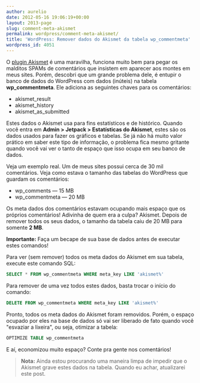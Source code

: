 ```yaml
---
author: aurelio
date: 2012-05-16 19:06:19+00:00
layout: 2013-page
slug: comment-meta-akismet
permalink: wordpress/comment-meta-akismet/
title: 'WordPress: Remover dados do Akismet da tabela wp_commentmeta'
wordpress_id: 4051
---
```


O [plugin Akismet](http://akismet.com/) é uma maravilha, funciona muito bem para pegar os malditos SPAMs de comentários que insistem em aparecer aos montes em meus sites. Porém, descobri que um grande problema dele, é entupir o banco de dados do WordPress com dados (inúteis) na tabela **wp_commentmeta**. Ele adiciona as seguintes chaves para os comentários:

  * akismet_result
  * akismet_history
  * akismet\_as_submitted

Estes dados o Akismet usa para fins estatísticos e de histórico. Quando você entra em **Admin > Jetpack > Estatísticas do Akismet**, estes são os dados usados para fazer os gráficos e tabelas. Se já não há muito valor prático em saber este tipo de informação, o problema fica mesmo gritante quando você vai ver o tanto de espaço que isso ocupa em seu banco de dados.

Veja um exemplo real. Um de meus sites possui cerca de 30 mil comentários. Veja como estava o tamanho das tabelas do WordPress que guardam os comentários:

  * wp_comments — 15 MB
  * wp_commentmeta — 20 MB

Os meta dados dos comentários estavam ocupando mais espaço que os próprios comentários! Adivinha de quem era a culpa? Akismet. Depois de remover todos os seus dados, o tamanho da tabela caiu de 20 MB para somente **2 MB**.

<p class="warning">
<strong>Importante:</strong> Faça um becape de sua base de dados antes de executar estes comandos!
</p>

Para ver (sem remover) todos os meta dados do Akismet em sua tabela, execute este comando SQL:

```sql
SELECT * FROM wp_commentmeta WHERE meta_key LIKE 'akismet%'
```

Para remover de uma vez todos estes dados, basta trocar o início do comando:

```sql
DELETE FROM wp_commentmeta WHERE meta_key LIKE 'akismet%'
```

Pronto, todos os meta dados do Akismet foram removidos. Porém, o espaço ocupado por eles na base de dados só vai ser liberado de fato quando você "esvaziar a lixeira", ou seja, otimizar a tabela:

```sql
OPTIMIZE TABLE wp_commentmeta
```

E aí, economizou muito espaço? Conte pra gente nos comentários!

> **Nota:** Ainda estou procurando uma maneira limpa de impedir que o Akismet grave estes dados na tabela. Quando eu achar, atualizarei este post.

